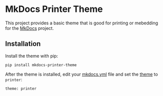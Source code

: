 # MkDocs Printer Theme

This project provides a basic theme that is good for printing or mebedding for the [MkDocs] project.

## Installation

Install the theme with pip:

    pip install mkdocs-printer-theme

After the theme is installed, edit your [mkdocs.yml] file and set the [theme]
to `printer`:

    theme: printer

[Mkdocs]: http://www.mkdocs.org
[mkdocs.yml]: http://www.mkdocs.org/user-guide/configuration/
[theme]: http://www.mkdocs.org/user-guide/configuration/#theme
